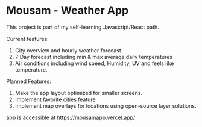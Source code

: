 # Mousam - Weather App

This project is part of my self-learning Javascript/React path.

Current features:

1. City overview and hourly weather forecast
2. 7 Day forecast including min & max average daily temperatures
3. Air conditions including wind speed, Humidity, UV and feels like temperature.

Planned Features:

1. Make the app layout optimized for smaller screens.
2. Implement favorite cities feature
3. Implement map overlays for locations using open-source layer solutions.

app is accessible at https://mousamapp.vercel.app/
